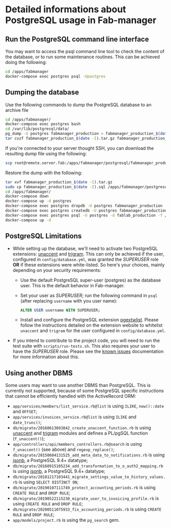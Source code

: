 # Detailed informations about PostgreSQL usage in Fab-manager

<a name="run-postgresql-cli"></a>
## Run the PostgreSQL command line interface

You may want to access the psql command line tool to check the content of the database, or to run some maintenance routines.
This can be achieved doing the following:

   ```bash
   cd /apps/fabmanager
   docker-compose exec postgres psql -Upostgres
   ```
   
## Dumping the database

Use the following commands to dump the PostgreSQL database to an archive file
```bash
cd /apps/fabmanager/
docker-compose exec postgres bash
cd /var/lib/postgresql/data/
pg_dump -U postgres fabmanager_production > fabmanager_production_$(date -I).sql
tar cvzf fabmanager_production_$(date -I).tar.gz fabmanager_production_$(date -I).sql
```

If you're connected to your server thought SSH, you can download the resulting dump file using the following:
```bash
scp root@remote.server.fab:/apps/fabmanager/postgresql/fabmanager_production_$(date -I).tar.gz .
```

Restore the dump with the following:
```bash
tar xvf fabmanager_production_$(date -I).tar.gz
sudo cp fabmanager_production_$(date -I).sql /apps/fabmanager/postgresql/
cd /apps/fabmanager/
docker-compose down
docker-compose up -d postgres
docker-compose exec postgres dropdb -U postgres fabmanager_production
docker-compose exec postgres createdb -U postgres fabmanager_production
docker-compose exec postgres psql -U postgres -d fablab_production -f /var/lib/postgresql/data/fabmanager_production_$(date -I).sql
docker-compose up -d
```

<a name="postgresql-limitations"></a>
## PostgreSQL Limitations

- While setting up the database, we'll need to activate two PostgreSQL extensions: [unaccent](https://www.postgresql.org/docs/current/static/unaccent.html) and [trigram](https://www.postgresql.org/docs/current/static/pgtrgm.html).
  This can only be achieved if the user, configured in `config/database.yml`, was granted the _SUPERUSER_ role **OR** if these extensions were white-listed.
  So here's your choices, mainly depending on your security requirements:
  - Use the default PostgreSQL super-user (postgres) as the database user. This is the default behavior in Fab-manager.
  - Set your user as _SUPERUSER_; run the following command in `psql` (after replacing `username` with you user name):

    ```sql
    ALTER USER username WITH SUPERUSER;
    ```

  - Install and configure the PostgreSQL extension [pgextwlist](https://github.com/dimitri/pgextwlist).
    Please follow the instructions detailed on the extension website to whitelist `unaccent` and `trigram` for the user configured in `config/database.yml`.
- If you intend to contribute to the project code, you will need to run the test suite with `scripts/run-tests.sh`.
  This also requires your user to have the _SUPERUSER_ role.
  Please see the [known issues](known-issues.md) documentation for more information about this.


<a name="using-another-dbms"></a>
## Using another DBMS
Some users may want to use another DBMS than PostgreSQL.
This is currently not supported, because of some PostgreSQL specific instructions that cannot be efficiently handled with the ActiveRecord ORM:
 - `app/services/members/list_service.rb@list` is using `ILIKE`, `now()::date` and `OFFSET`;
 - `app/services/invoices_service.rb@list` is using `ILIKE` and `date_trunc()`;
 - `db/migrate/20160613093842_create_unaccent_function.rb` is using [unaccent](https://www.postgresql.org/docs/current/static/unaccent.html) and [trigram](https://www.postgresql.org/docs/current/static/pgtrgm.html) modules and defines a PL/pgSQL function (`f_unaccent()`);
 - `app/controllers/api/members_controllers.rb@search` is using `f_unaccent()` (see above) and `regexp_replace()`;
 - `db/migrate/20150604131525_add_meta_data_to_notifications.rb` is using [jsonb](https://www.postgresql.org/docs/9.4/static/datatype-json.html), a PostgreSQL 9.4+ datatype;
 - `db/migrate/20160915105234_add_transformation_to_o_auth2_mapping.rb` is using [jsonb](https://www.postgresql.org/docs/9.4/static/datatype-json.html), a PostgreSQL 9.4+ datatype;
 - `db/migrate/20181217103441_migrate_settings_value_to_history_values.rb` is using `SELECT DISTINCT ON`;
 - `db/migrate/20190107111749_protect_accounting_periods.rb` is using `CREATE RULE` and `DROP RULE`;
 - `db/migrate/20190522115230_migrate_user_to_invoicing_profile.rb` is using `CREATE RULE` and `DROP RULE`;
 - `db/migrate/20200511075933_fix_accounting_periods.rb` is using `CREATE RULE` and `DROP RULE`;
 - `app/models/project.rb` is using the `pg_search` gem.
